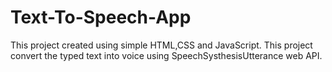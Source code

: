# Text-To-Speech-App
This project created using simple HTML,CSS and JavaScript. This project convert the typed text into voice using SpeechSysthesisUtterance web API.
